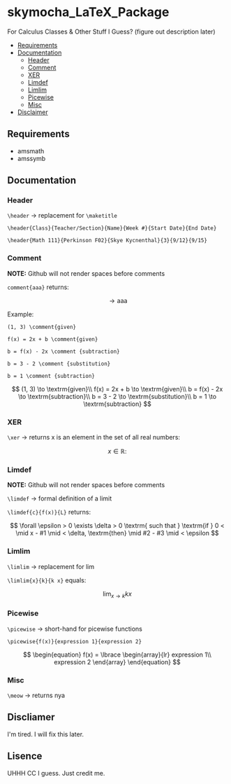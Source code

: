 # skymocha_LaTeX_Package

For Calculus Classes &amp; Other Stuff I Guess? (figure out description later)

- [Requirements](#requirements)
- [Documentation](#documentation)
  - [Header](#header)
  - [Comment](#comment)
  - [XER](#xer)
  - [Limdef](#limdef)
  - [Limlim](#limlim)
  - [Picewise](#picewise)
  - [Misc](#misc)
- [Disclaimer](#discliamers)

## Requirements

- amsmath
- amssymb

<!-- $\usepackage{amsmath}$
$\usepackage{amssymb}$ -->

## Documentation

### Header

`\header` $\to$ replacement for `\maketitle`

`\header{Class}{Teacher/Section}{Name}{Week #}{Start Date}{End Date}`

`\header{Math 111}{Perkinson F02}{Skye Kycnenthal}{3}{9/12}{9/15}`

### Comment

**NOTE:** Github will not render spaces before comments

`comment{aaa}` returns:

$$
\to \textrm{aaa}
$$

Example:

`(1, 3) \comment{given}`

`f(x) = 2x + b \comment{given}`

`b = f(x) - 2x \comment {subtraction}`

`b = 3 - 2 \comment {substitution}`

`b = 1 \comment {subtraction}`

$$
(1, 3) \to \textrm{given}\\
f(x) = 2x + b \to \textrm{given}\\
b = f(x) - 2x \to \textrm{subtraction}\\
b = 3 - 2 \to \textrm{substitution}\\
b = 1 \to \textrm{subtraction}
$$

### XER

`\xer` $\to$ returns x is an element in the set of all real numbers:

$$
x \in \mathbb{R} :
$$

### Limdef

**NOTE:** Github will not render spaces before comments

`\limdef` $\to$ formal definition of a limit

`\limdef{c}{f(x)}{L}` returns:

$$
\forall \epsilon > 0
\exists \delta > 0  \textrm{  such that  }
\textrm{if  } 0 < \mid x - #1 \mid < \delta,
\textrm{then}
\mid #2 - #3 \mid < \epsilon
$$

### Limlim

`\limlim` $\to$ replacement for $\lim$

`\limlim{x}{k}{k x}` equals:

$$
\lim_{x \to k}{k x}
$$

### Picewise

`\picewise` $\to$ short-hand for picewise functions

`\picewise{f(x)}{expression 1}{expression 2}`

$$
\begin{equation}
    f(x) =
    \lbrace
    \begin{array}{lr}
        expression 1\\
        expression 2
    \end{array}
\end{equation}
$$

### Misc

`\meow` $\to$ returns nya

## Discliamer

I'm tired. I will fix this later.

## Lisence

UHHH CC I guess. Just credit me.
